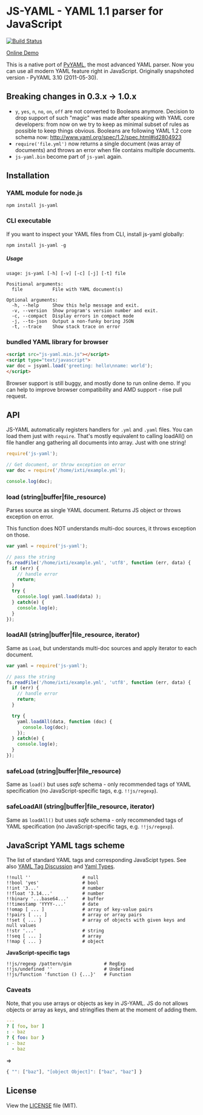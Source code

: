 JS-YAML - YAML 1.1 parser for JavaScript
========================================

[![Build Status](https://secure.travis-ci.org/nodeca/js-yaml.png)](http://travis-ci.org/nodeca/js-yaml)

[Online Demo](http://nodeca.github.com/js-yaml/)

This is a native port of [PyYAML](http://pyyaml.org/), the most advanced YAML parser.
Now you can use all modern YAML feature right in JavaScript. Originally snapshoted version - PyYAML 3.10 (2011-05-30).


## Breaking changes in 0.3.x -> 1.0.x

- `y`, `yes`, `n`, `no`, `on`, `off` are not converted to Booleans anymore.
  Decision to drop support of such "magic" was made after speaking with YAML
  core developers: from now on we try to keep as minimal subset of rules as
  possible to keep things obvious. Booleans are following YAML 1.2 core schema
  now: http://www.yaml.org/spec/1.2/spec.html#id2804923
- `require('file.yml')` now returns a single document (was array of documents)
  and throws an error when file contains multiple documents.
- `js-yaml.bin` become part of `js-yaml` again.


## Installation

### YAML module for node.js

```
npm install js-yaml
```


### CLI executable

If you want to inspect your YAML files from CLI, install js-yaml globally:

```
npm install js-yaml -g
```

##### Usage

    usage: js-yaml [-h] [-v] [-c] [-j] [-t] file

    Positional arguments:
      file           File with YAML document(s)

    Optional arguments:
      -h, --help     Show this help message and exit.
      -v, --version  Show program's version number and exit.
      -c, --compact  Display errors in compact mode
      -j, --to-json  Output a non-funky boring JSON
      -t, --trace    Show stack trace on error



### bundled YAML library for browser

``` html
<script src="js-yaml.min.js"></script>
<script type="text/javascript">
var doc = jsyaml.load('greeting: hello\nname: world');
</script>
```

Browser support is still buggy, and mostly done to run online demo. If you
can help to improve browser compatibility and AMD support - rise pull request.


## API

JS-YAML automatically registers handlers for `.yml` and `.yaml` files. You can load them just with `require`.
That's mostly equivalent to calling loadAll() on file handler ang gathering all documents into array.
Just with one string!

``` javascript
require('js-yaml');

// Get document, or throw exception on error
var doc = require('/home/ixti/example.yml');

console.log(doc);
```


### load (string|buffer|file\_resource)

Parses source as single YAML document. Returns JS object or throws exception on error.

This function does NOT understands multi-doc sources, it throws exception on those.

``` javascript
var yaml = require('js-yaml');

// pass the string
fs.readFile('/home/ixti/example.yml', 'utf8', function (err, data) {
  if (err) {
    // handle error
    return;
  }
  try {
    console.log( yaml.load(data) );
  } catch(e) {
    console.log(e);
  }
});
```


### loadAll (string|buffer|file\_resource, iterator)

Same as `Load`, but understands multi-doc sources and apply iterator to each document.

``` javascript
var yaml = require('js-yaml');

// pass the string
fs.readFile('/home/ixti/example.yml', 'utf8', function (err, data) {
  if (err) {
    // handle error
    return;
  }

  try {
    yaml.loadAll(data, function (doc) {
      console.log(doc);
    });
  } catch(e) {
    console.log(e);
  }
});
```


### safeLoad (string|buffer|file\_resource)

Same as `load()` but uses _safe_ schema - only recommended tags of YAML
specification (no JavaScript-specific tags, e.g. `!!js/regexp`).


### safeLoadAll (string|buffer|file\_resource, iterator)

Same as `loadAll()` but uses _safe_ schema - only recommended tags of YAML
specification (no JavaScript-specific tags, e.g. `!!js/regexp`).


## JavaScript YAML tags scheme

The list of standard YAML tags and corresponding JavaScipt types. See also
[YAML Tag Discussion](http://pyyaml.org/wiki/YAMLTagDiscussion) and [Yaml Types](http://yaml.org/type/).

```
!!null ''                   # null
!!bool 'yes'                # bool
!!int '3...'                # number
!!float '3.14...'           # number
!!binary '...base64...'     # buffer
!!timestamp 'YYYY-...'      # date
!!omap [ ... ]              # array of key-value pairs
!!pairs [ ... ]             # array or array pairs
!!set { ... }               # array of objects with given keys and null values
!!str '...'                 # string
!!seq [ ... ]               # array
!!map { ... }               # object
```

**JavaScript-specific tags**

```
!!js/regexp /pattern/gim            # RegExp
!!js/undefined ''                   # Undefined
!!js/function 'function () {...}'   # Function
```

### Caveats

Note, that you use arrays or objects as key in JS-YAML. JS do not allows objects
or array as keys, and stringifies them at the moment of adding them.

``` yaml
---
? [ foo, bar ]
: - baz
? { foo: bar }
: - baz
  - baz
```

=>

``` javascript
{ "": ["baz"], "[object Object]": ["baz", "baz"] }
```

## License

View the [LICENSE](https://github.com/nodeca/js-yaml/blob/master/LICENSE) file (MIT).
